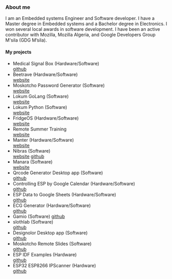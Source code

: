 ### About me
I am an Embedded systems Engineer and Software developer. I have a Master degree in Embedded systems and a Bachelor degree in Electronics. I won several local awards in software development. I have been an active contributor with Mozilla, Mozilla Algeria, and Google Developers Group M'sila (GDG M’sila).
#### My projects
- Medical Signal Box (Hardware/Software)   
[github](https://github.com/walidamriou/MedicalSignalsBox "github")  
- Beetrave (Hardware/Software)  
[website](https://beetrave.walidamriou.com "website") 
- Moskotcho Password Generator (Software)  
[website](https://moskotchopg.walidamriou.com "website")  
- Lokum GoLang  (Software)  
[website](https://lokumgolang.walidamriou.com "website")   
- Lokum Python (Software)  
[website](https://lokumpython.walidamriou.com "website")   
- FridgeOS (Hardware/Software)  
[website](https://fridgeos.walidamriou.com "website")   
- Remote Summer Training    
[website](https://summertraining.walidamriou.com "website") 
- Manter  (Hardware/Software)  
[website](https://manter.walidamriou.com "website")   
- Nibras  (Software)  
[website](https://nibras.walidamriou.com "website") 
[github](https://github.com/walidamriou/Nibras "github repository of website")    
- Manara (Software)  
[website](https://manara.walidamriou.com "website")   
- Qrcode Generator Desktop app   (Software)  
[github](https://github.com/walidamriou/Qrcode-Generator-Desktop-Java "github")   
- Controlling ESP by Google Calendar (Hardware/Software)  
[github](https://github.com/walidamriou/Controlling_ESP_by_Google_Calendar "github")   
- ESP Data to Google Sheets (Hardware/Software)  
[github](hhttps://github.com/walidamriou/ESP_Data_to_Google_Sheets "github")   
- ECG Generator (Hardware/Software)  
[github](https://github.com/walidamriou/ECGGenerator "github")   
- Gamio  (Software)
[github](https://github.com/walidamriou/Gamio "github")   
- slothlab  (Software)  
[github]( https://github.com/walidamriou/slothlab "github")   
- Designolor Desktop app  (Software)  
[github](https://github.com/walidamriou/Designolor_Desktop "github")   
- Moskotcho Remote Slides (Software)  
[github](https://github.com/walidamriou/Moskotcho_Remote_Slides "github")   
- ESP IDF Examples (Hardware)  
[github](https://github.com/walidamriou/ESP_IDF_Examples "github")   
- ESP32 ESP8266 IPScanner (Hardware)  
[github](https://github.com/walidamriou/ESP32_ESP8266_IPScanner "github")   
